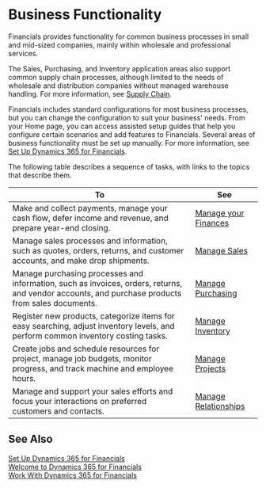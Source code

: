 <properties
	pageTitle="Business Functionality| Financials"
    description="Provides an overview of all the business functions and departments that are supported by application areas, such as Finance, Inventory, and Project Management"
	services="project-madeira"
	documentationCenter=""
	authors="SorenGP"/>
<tags
    ms.service="project-madeira"
    ms.topic="get-started-article"
    ms.devlang="na"
    ms.tgt_pltfrm="na"
    ms.workload="na"
    ms.date="11/29/2016"
    ms.author="SorenGP" />

# Business Functionality
Financials provides functionality for common business processes in small and mid-sized companies, mainly within wholesale and professional services.

The Sales, Purchasing, and Inventory application areas also support common supply chain processes, although limited to the needs of wholesale and distribution companies without managed warehouse handling. For more information, see [Supply Chain](madeira-supply-chain.md).

Financials includes standard configurations for most business processes, but you can change the configuration to suit your business' needs. From your Home page, you can access assisted setup guides that help you configure certain scenarios and add features to Financials. Several areas of business functionality must be set up manually. For more information, see [Set Up Dynamics 365 for Financials](setup.md).

The following table describes a sequence of tasks, with links to the topics that describe them.

| To                                                                  | See                      |
|---------------------------------------------------------------------|--------------------------|
|Make and collect payments, manage your cash flow, defer income and revenue, and prepare year-end closing.|[Manage your Finances](finance.md)|
|Manage sales processes and information, such as quotes, orders, returns, and customer accounts, and make drop shipments.|[Manage Sales](sales-manage-sales.md)|
|Manage purchasing processes and information, such as invoices, orders, returns, and vendor accounts, and purchase products from sales documents.|[Manage Purchasing](purchasing-manage-purchasing.md)|
|Register new products, categorize items for easy searching, adjust inventory levels, and perform common inventory costing tasks.|[Manage Inventory](inventory-manage-inventory.md)|
|Create jobs and schedule resources for project, manage job budgets, monitor progress, and track machine and employee hours.|[Manage Projects](projects-manage-projects.md)|
|Manage and support your sales efforts and focus your interactions on preferred customers and contacts.|[Manage Relationships](marketing-relationship-management.md)|  

## See Also  
[Set Up Dynamics 365 for Financials](setup.md)  
[Welcome to Dynamics 365 for Financials](madeira-get-started.md)  
[Work With Dynamics 365 for Financials](ui-work-product.md)  
